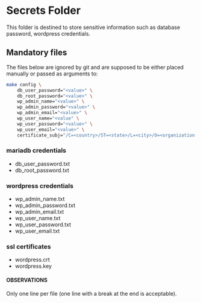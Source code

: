 #	Secrets Folder
This folder is destined to store sensitive information such as database password, wordpress credentials.

##	Mandatory files
The files below are ignored by git and are supposed to be either placed manually or passed as arguments to:

```bash
make config \
	db_user_password="<value>" \
	db_root_password="<value>" \
	wp_admin_name="<value>" \
	wp_admin_password="<value>" \
	wp_admin_email="<value>" \
	wp_user_name="<value" \
	wp_user_password="<value>" \
	wp_user_email="<value>" \
	certificate_subj="/C=<country>/ST=<state>/L=<city>/O=<organization name>/OU=<organization unit (optional)>/CN=<domain name>"
```

###	mariadb credentials
-	db_user_password.txt
-	db_root_password.txt

###	wordpress credentials
-	wp_admin_name.txt
-	wp_admin_password.txt
-	wp_admin_email.txt
-	wp_user_name.txt
-	wp_user_password.txt
-	wp_user_email.txt

###	ssl certificates
-	wordpress.crt
-	wordpress.key

####	OBSERVATIONS
Only one line per file (one line with a break at the end is acceptable).
